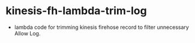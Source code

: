 # kinesis-fh-lambda-trim-log

- lambda code for trimming kinesis firehose record to filter unnecessary Allow Log.
